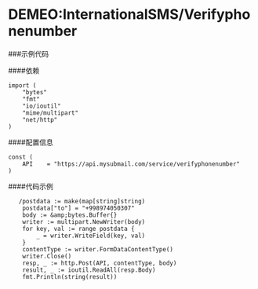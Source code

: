 # DEMEO:InternationalSMS/Verifyphonenumber

###示例代码
<br>

####依赖
```
import (
	"bytes"
	"fmt"
	"io/ioutil"
	"mime/multipart"
	"net/http"
)
```


####配置信息
```
const (
	API    = "https://api.mysubmail.com/service/verifyphonenumber"
)
```


####代码示例
```
   /postdata := make(map[string]string)
	postdata["to"] = "+998974050307"
	body := &amp;bytes.Buffer{}
	writer := multipart.NewWriter(body)
	for key, val := range postdata {
		_ = writer.WriteField(key, val)
	}
	contentType := writer.FormDataContentType()
	writer.Close()
	resp, _ := http.Post(API, contentType, body)
	result, _ := ioutil.ReadAll(resp.Body)
	fmt.Println(string(result))

```